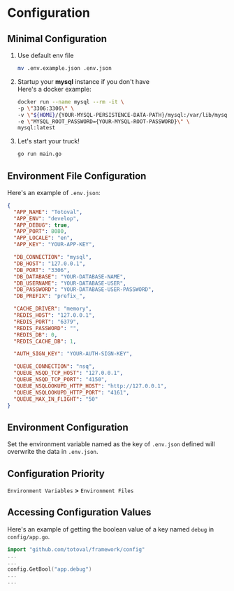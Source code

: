 # Configuration

## Minimal Configuration
1. Use default env file

    ```sh
    mv .env.example.json .env.json
    ```
    
2. Startup your **mysql** instance if you don't have  
Here's a docker example:

    ```sh
    docker run --name mysql --rm -it \ 
    -p \"3306:3306\" \ 
    -v \"${HOME}/{YOUR-MYSQL-PERSISTENCE-DATA-PATH}/mysql:/var/lib/mysql\" \ 
    -e \"MYSQL_ROOT_PASSWORD={YOUR-MYSQL-ROOT-PASSWORD}\" \ 
    mysql:latest
    ```
    
3. Let's start your truck!

    ```sh 
    go run main.go
    ```
    
## Environment File Configuration
Here's an example of `.env.json`:
```json
{
  "APP_NAME": "Totoval",
  "APP_ENV": "develop",
  "APP_DEBUG": true,
  "APP_PORT": 8080,
  "APP_LOCALE": "en",
  "APP_KEY": "YOUR-APP-KEY",

  "DB_CONNECTION": "mysql",
  "DB_HOST": "127.0.0.1",
  "DB_PORT": "3306",
  "DB_DATABASE": "YOUR-DATABASE-NAME",
  "DB_USERNAME": "YOUR-DATABASE-USER",
  "DB_PASSWORD": "YOUR-DATABASE-USER-PASSWORD",
  "DB_PREFIX": "prefix_",

  "CACHE_DRIVER": "memory",
  "REDIS_HOST": "127.0.0.1",
  "REDIS_PORT": "6379",
  "REDIS_PASSWORD": "",
  "REDIS_DB": 0,
  "REDIS_CACHE_DB": 1,

  "AUTH_SIGN_KEY": "YOUR-AUTH-SIGN-KEY",

  "QUEUE_CONNECTION": "nsq",
  "QUEUE_NSQD_TCP_HOST": "127.0.0.1",
  "QUEUE_NSQD_TCP_PORT": "4150",
  "QUEUE_NSQLOOKUPD_HTTP_HOST": "http://127.0.0.1",
  "QUEUE_NSQLOOKUPD_HTTP_PORT": "4161",
  "QUEUE_MAX_IN_FLIGHT": "50"
}
```

## Environment Configuration
Set the environment variable named as the key of `.env.json` defined will overwrite the data in `.env.json`.

## Configuration Priority
`Environment Variables` **>** `Environment Files`

## Accessing Configuration Values

Here's an example of getting the boolean value of a key named `debug` in `config/app.go`.
```go
import "github.com/totoval/framework/config"
...
...
config.GetBool("app.debug")
...
...
```